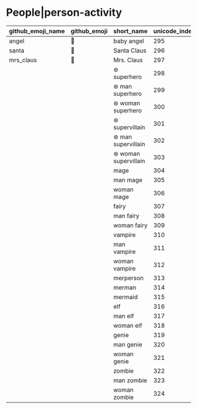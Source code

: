 # People|person-activity

|github_emoji_name|github_emoji|short_name|unicode_index|
|---|---|---|---|
|angel|:angel:|baby angel|295|
|santa|:santa:|Santa Claus|296|
|mrs_claus|:mrs_claus:|Mrs. Claus|297|
|||⊛ superhero|298|
|||⊛ man superhero|299|
|||⊛ woman superhero|300|
|||⊛ supervillain|301|
|||⊛ man supervillain|302|
|||⊛ woman supervillain|303|
|||mage|304|
|||man mage|305|
|||woman mage|306|
|||fairy|307|
|||man fairy|308|
|||woman fairy|309|
|||vampire|310|
|||man vampire|311|
|||woman vampire|312|
|||merperson|313|
|||merman|314|
|||mermaid|315|
|||elf|316|
|||man elf|317|
|||woman elf|318|
|||genie|319|
|||man genie|320|
|||woman genie|321|
|||zombie|322|
|||man zombie|323|
|||woman zombie|324|
